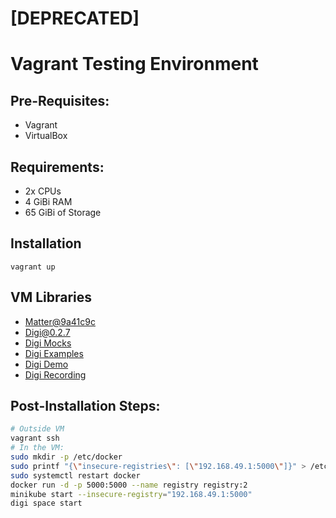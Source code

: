 # [DEPRECATED]

# Vagrant Testing Environment

## Pre-Requisites:
- Vagrant
- VirtualBox

## Requirements:
- 2x CPUs
- 4 GiBi RAM
- 65 GiBi of Storage

## Installation

`vagrant up`

## VM Libraries
- [Matter@9a41c9c](https://github.com/project-chip/connectedhomeip/commit/9a41c9c3d971797010ab9de4eb04804015674fb0)
- [Digi@0.2.7](https://github.com/digi-project/digi/commit/623d6f0e7e32681ae6e9a9e7ec5db21274c9560a)
- [Digi Mocks](https://github.com/digi-project/mocks)
- [Digi Examples](https://github.com/digi-project/examples)
- [Digi Demo](https://github.com/digi-project/demo)
- [Digi Recording](https://github.com/digi-project/recording)

## Post-Installation Steps:

```bash
# Outside VM
vagrant ssh
# In the VM:
sudo mkdir -p /etc/docker
sudo printf "{\"insecure-registries\": [\"192.168.49.1:5000\"]}" > /etc/docker/daemon.json
sudo systemctl restart docker
docker run -d -p 5000:5000 --name registry registry:2
minikube start --insecure-registry="192.168.49.1:5000"
digi space start
```